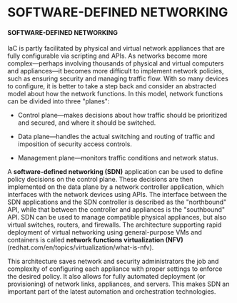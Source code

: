# SOFTWARE-DEFINED NETWORKING

#### SOFTWARE-DEFINED NETWORKING

IaC is partly facilitated by physical and virtual network appliances that are fully configurable via scripting and APIs. As networks become more complex—perhaps involving thousands of physical and virtual computers and appliances—it becomes more difficult to implement network policies, such as ensuring security and managing traffic flow. With so many devices to configure, it is better to take a step back and consider an abstracted model about how the network functions. In this model, network functions can be divided into three "planes":

  
-   Control plane—makes decisions about how traffic should be prioritized and secured, and where it should be switched.
  
-   Data plane—handles the actual switching and routing of traffic and imposition of security access controls.
  
-   Management plane—monitors traffic conditions and network status.
  

A **software-defined networking (SDN)** application can be used to define policy decisions on the control plane. These decisions are then implemented on the data plane by a network controller application, which interfaces with the network devices using APIs. The interface between the SDN applications and the SDN controller is described as the "northbound" API, while that between the controller and appliances is the "southbound" API. SDN can be used to manage compatible physical appliances, but also virtual switches, routers, and firewalls. The architecture supporting rapid deployment of virtual networking using general-purpose VMs and containers is called **network functions virtualization (NFV)** (redhat.com/en/topics/virtualization/what-is-nfv).

This architecture saves network and security administrators the job and complexity of configuring each appliance with proper settings to enforce the desired policy. It also allows for fully automated deployment (or provisioning) of network links, appliances, and servers. This makes SDN an important part of the latest automation and orchestration technologies.